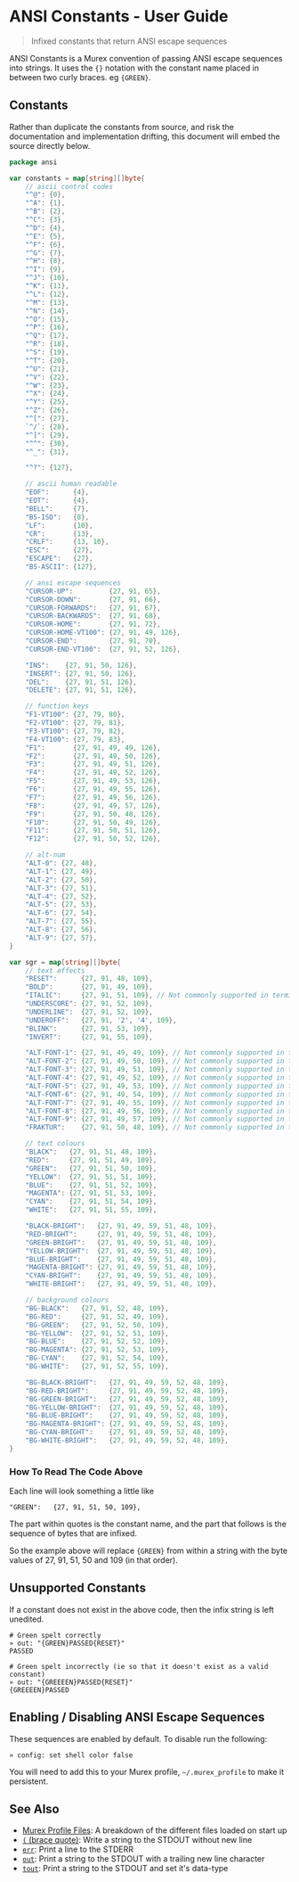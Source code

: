 # ANSI Constants - User Guide

> Infixed constants that return ANSI escape sequences

ANSI Constants is a Murex convention of passing ANSI escape sequences into
strings. It uses the `{}` notation with the constant name placed in between two
curly braces. eg `{GREEN}`.

## Constants

Rather than duplicate the constants from source, and risk the documentation and
implementation drifting, this document will embed the source directly below.

```go
package ansi

var constants = map[string][]byte{
	// ascii control codes
	"^@": {0},
	"^A": {1},
	"^B": {2},
	"^C": {3},
	"^D": {4},
	"^E": {5},
	"^F": {6},
	"^G": {7},
	"^H": {8},
	"^I": {9},
	"^J": {10},
	"^K": {11},
	"^L": {12},
	"^M": {13},
	"^N": {14},
	"^O": {15},
	"^P": {16},
	"^Q": {17},
	"^R": {18},
	"^S": {19},
	"^T": {20},
	"^U": {21},
	"^V": {22},
	"^W": {23},
	"^X": {24},
	"^Y": {25},
	"^Z": {26},
	"^[": {27},
	`^/`: {28},
	"^]": {29},
	"^^": {30},
	"^_": {31},

	"^?": {127},

	// ascii human readable
	"EOF":      {4},
	"EOT":      {4},
	"BELL":     {7},
	"BS-ISO":   {8},
	"LF":       {10},
	"CR":       {13},
	"CRLF":     {13, 10},
	"ESC":      {27},
	"ESCAPE":   {27},
	"BS-ASCII": {127},

	// ansi escape sequences
	"CURSOR-UP":         {27, 91, 65},
	"CURSOR-DOWN":       {27, 91, 66},
	"CURSOR-FORWARDS":   {27, 91, 67},
	"CURSOR-BACKWARDS":  {27, 91, 68},
	"CURSOR-HOME":       {27, 91, 72},
	"CURSOR-HOME-VT100": {27, 91, 49, 126},
	"CURSOR-END":        {27, 91, 70},
	"CURSOR-END-VT100":  {27, 91, 52, 126},

	"INS":    {27, 91, 50, 126},
	"INSERT": {27, 91, 50, 126},
	"DEL":    {27, 91, 51, 126},
	"DELETE": {27, 91, 51, 126},

	// function keys
	"F1-VT100": {27, 79, 80},
	"F2-VT100": {27, 79, 81},
	"F3-VT100": {27, 79, 82},
	"F4-VT100": {27, 79, 83},
	"F1":       {27, 91, 49, 49, 126},
	"F2":       {27, 91, 49, 50, 126},
	"F3":       {27, 91, 49, 51, 126},
	"F4":       {27, 91, 49, 52, 126},
	"F5":       {27, 91, 49, 53, 126},
	"F6":       {27, 91, 49, 55, 126},
	"F7":       {27, 91, 49, 56, 126},
	"F8":       {27, 91, 49, 57, 126},
	"F9":       {27, 91, 50, 48, 126},
	"F10":      {27, 91, 50, 49, 126},
	"F11":      {27, 91, 50, 51, 126},
	"F12":      {27, 91, 50, 52, 126},

	// alt-num
	"ALT-0": {27, 48},
	"ALT-1": {27, 49},
	"ALT-2": {27, 50},
	"ALT-3": {27, 51},
	"ALT-4": {27, 52},
	"ALT-5": {27, 53},
	"ALT-6": {27, 54},
	"ALT-7": {27, 55},
	"ALT-8": {27, 56},
	"ALT-9": {27, 57},
}

var sgr = map[string][]byte{
	// text effects
	"RESET":      {27, 91, 48, 109},
	"BOLD":       {27, 91, 49, 109},
	"ITALIC":     {27, 91, 51, 109}, // Not commonly supported in terminals
	"UNDERSCORE": {27, 91, 52, 109},
	"UNDERLINE":  {27, 91, 52, 109},
	"UNDEROFF":   {27, 91, '2', '4', 109},
	"BLINK":      {27, 91, 53, 109},
	"INVERT":     {27, 91, 55, 109},

	"ALT-FONT-1": {27, 91, 49, 49, 109}, // Not commonly supported in terminals
	"ALT-FONT-2": {27, 91, 49, 50, 109}, // Not commonly supported in terminals
	"ALT-FONT-3": {27, 91, 49, 51, 109}, // Not commonly supported in terminals
	"ALT-FONT-4": {27, 91, 49, 52, 109}, // Not commonly supported in terminals
	"ALT-FONT-5": {27, 91, 49, 53, 109}, // Not commonly supported in terminals
	"ALT-FONT-6": {27, 91, 49, 54, 109}, // Not commonly supported in terminals
	"ALT-FONT-7": {27, 91, 49, 55, 109}, // Not commonly supported in terminals
	"ALT-FONT-8": {27, 91, 49, 56, 109}, // Not commonly supported in terminals
	"ALT-FONT-9": {27, 91, 49, 57, 109}, // Not commonly supported in terminals
	"FRAKTUR":    {27, 91, 50, 48, 109}, // Not commonly supported in terminals

	// text colours
	"BLACK":   {27, 91, 51, 48, 109},
	"RED":     {27, 91, 51, 49, 109},
	"GREEN":   {27, 91, 51, 50, 109},
	"YELLOW":  {27, 91, 51, 51, 109},
	"BLUE":    {27, 91, 51, 52, 109},
	"MAGENTA": {27, 91, 51, 53, 109},
	"CYAN":    {27, 91, 51, 54, 109},
	"WHITE":   {27, 91, 51, 55, 109},

	"BLACK-BRIGHT":   {27, 91, 49, 59, 51, 48, 109},
	"RED-BRIGHT":     {27, 91, 49, 59, 51, 48, 109},
	"GREEN-BRIGHT":   {27, 91, 49, 59, 51, 48, 109},
	"YELLOW-BRIGHT":  {27, 91, 49, 59, 51, 48, 109},
	"BLUE-BRIGHT":    {27, 91, 49, 59, 51, 48, 109},
	"MAGENTA-BRIGHT": {27, 91, 49, 59, 51, 48, 109},
	"CYAN-BRIGHT":    {27, 91, 49, 59, 51, 48, 109},
	"WHITE-BRIGHT":   {27, 91, 49, 59, 51, 48, 109},

	// background colours
	"BG-BLACK":   {27, 91, 52, 48, 109},
	"BG-RED":     {27, 91, 52, 49, 109},
	"BG-GREEN":   {27, 91, 52, 50, 109},
	"BG-YELLOW":  {27, 91, 52, 51, 109},
	"BG-BLUE":    {27, 91, 52, 52, 109},
	"BG-MAGENTA": {27, 91, 52, 53, 109},
	"BG-CYAN":    {27, 91, 52, 54, 109},
	"BG-WHITE":   {27, 91, 52, 55, 109},

	"BG-BLACK-BRIGHT":   {27, 91, 49, 59, 52, 48, 109},
	"BG-RED-BRIGHT":     {27, 91, 49, 59, 52, 48, 109},
	"BG-GREEN-BRIGHT":   {27, 91, 49, 59, 52, 48, 109},
	"BG-YELLOW-BRIGHT":  {27, 91, 49, 59, 52, 48, 109},
	"BG-BLUE-BRIGHT":    {27, 91, 49, 59, 52, 48, 109},
	"BG-MAGENTA-BRIGHT": {27, 91, 49, 59, 52, 48, 109},
	"BG-CYAN-BRIGHT":    {27, 91, 49, 59, 52, 48, 109},
	"BG-WHITE-BRIGHT":   {27, 91, 49, 59, 52, 48, 109},
}
```

### How To Read The Code Above

Each line will look something a little like

    "GREEN":   {27, 91, 51, 50, 109},

The part within quotes is the constant name, and the part that follows is the
sequence of bytes that are infixed.

So the example above will replace `{GREEN}` from within a string with the
byte values of 27, 91, 51, 50 and 109 (in that order).

## Unsupported Constants

If a constant does not exist in the above code, then the infix string is left
unedited.

    # Green spelt correctly
    » out: "{GREEN}PASSED{RESET}"
    PASSED

    # Green spelt incorrectly (ie so that it doesn't exist as a valid constant)
    » out: "{GREEEEN}PASSED{RESET}"
    {GREEEEN}PASSED

## Enabling / Disabling ANSI Escape Sequences

These sequences are enabled by default. To disable run the following:

    » config: set shell color false

You will need to add this to your Murex profile, `~/.murex_profile` to make
it persistent.

## See Also

- [Murex Profile Files](/user-guide/profile.md):
  A breakdown of the different files loaded on start up
- [`(` (brace quote)](/commands/brace-quote.md):
  Write a string to the STDOUT without new line
- [`err`](/commands/err.md):
  Print a line to the STDERR
- [`out`](/commands/out.md):
  Print a string to the STDOUT with a trailing new line character
- [`tout`](/commands/tout.md):
  Print a string to the STDOUT and set it's data-type
